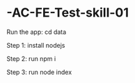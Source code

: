 # -AC-FE-Test-skill-01
Run the app: cd data

Step 1: install nodejs

Step 2: run npm i

Step 3: run node index
